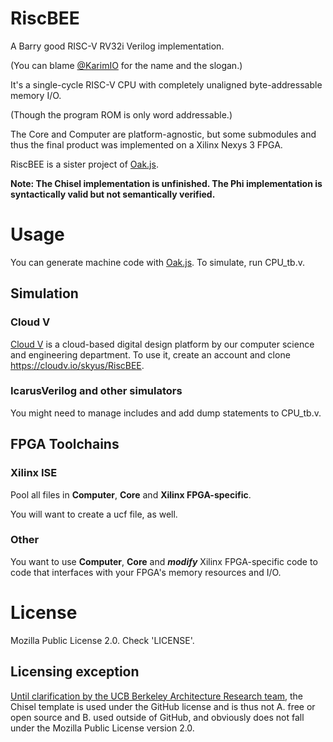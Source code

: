 # RiscBEE
A Barry good RISC-V RV32i Verilog implementation.

(You can blame [@KarimIO](https://github.com/karimio) for the name and the slogan.)

It's a single-cycle RISC-V CPU with completely unaligned byte-addressable memory I/O.

(Though the program ROM is only word addressable.)

The Core and Computer are platform-agnostic, but some submodules and thus the final product was implemented on a Xilinx Nexys 3 FPGA.

RiscBEE is a sister project of [Oak.js](https://github.com/skyus/Oak.js).

**Note: The Chisel implementation is unfinished. The Phi implementation is syntactically valid but not semantically verified.**

# Usage
You can generate machine code with [Oak.js](https://skyus.github.io/Oak.js). To simulate, run CPU_tb.v. 

## Simulation
### Cloud V
[Cloud V](https://cloudv.io/) is a cloud-based digital design platform by our computer science and engineering department. To use it, create an account and clone https://cloudv.io/skyus/RiscBEE.

### IcarusVerilog and other simulators
You might need to manage includes and add dump statements to CPU_tb.v.

## FPGA Toolchains
### Xilinx ISE
Pool all files in **Computer**, **Core** and **Xilinx FPGA-specific**.

You will want to create a ucf file, as well.

### Other
You want to use **Computer**, **Core** and ***modify*** Xilinx FPGA-specific code to code that interfaces with your FPGA's memory resources and I/O.

# License
Mozilla Public License 2.0. Check 'LICENSE'.

## Licensing exception
[Until clarification by the UCB Berkeley Architecture Research team](https://github.com/ucb-bar/chisel-template/issues/27), the Chisel template is used under the GitHub license and is thus not A. free or open source and B. used outside of GitHub, and obviously does not fall under the Mozilla Public License version 2.0. 